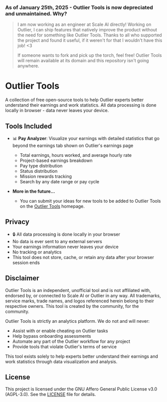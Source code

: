 ### As of January 25th, 2025 - Outlier Tools is now depreciated and unmaintained. Why?
> I am now working as an engineer at Scale AI directly! Working on Outlier, I can ship features that natively improve the product without the need for something like Outlier Tools.
> Thanks to all who supported the project and found it useful, if it weren't for that I wouldn't have this job! <3
>
> If someone wants to fork and pick up the torch, feel free! Outlier Tools will remain available at its domain and this repository isn't going anywhere.

# Outlier Tools

A collection of free open-source tools to help Outlier experts better understand their earnings and work statistics. All data processing is done locally in browser - data never leaves your device.

## Tools Included

- 📊 **Pay Analyzer**: Visualize your earnings with detailed statistics that go beyond the earnings tab shown on Outlier's earnings page
  - Total earnings, hours worked, and average hourly rate
  - Project-based earnings breakdown
  - Pay type distribution
  - Status distribution
  - Mission rewards tracking
  - Search by any date range or pay cycle

- **More in the future...**
  - You can submit your ideas for new tools to be added to Outlier Tools on the [Outlier Tools](https://outlier.tools) homepage.

## Privacy

- 🔒 All data processing is done locally in your browser
- No data is ever sent to any external servers
- Your earnings information never leaves your device
- No tracking or analytics
- This tool does not store, cache, or retain any data after your browser session ends

## Disclaimer

Outlier Tools is an independent, unofficial tool and is not affiliated with, endorsed by, or connected to Scale AI or Outlier in any way. 
All trademarks, service marks, trade names, and logos referenced herein belong to their respective owners.
This tool is created by the community, for the community.

Outlier Tools is strictly an analytics platform. We do not and will never:
- Assist with or enable cheating on Outlier tasks
- Help bypass onboarding assessments
- Automate any part of the Outlier workflow for any project
- Provide tools that violate Outlier's terms of service

This tool exists solely to help experts better understand their earnings and work statistics through data visualization and analysis.

## License

This project is licensed under the GNU Affero General Public License v3.0 (AGPL-3.0). See the [LICENSE](LICENSE) file for details.
